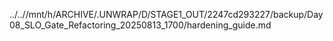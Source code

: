../..//mnt/h/ARCHIVE/.UNWRAP/D/STAGE1_OUT/2247cd293227/backup/Day08_SLO_Gate_Refactoring_20250813_1700/hardening_guide.md